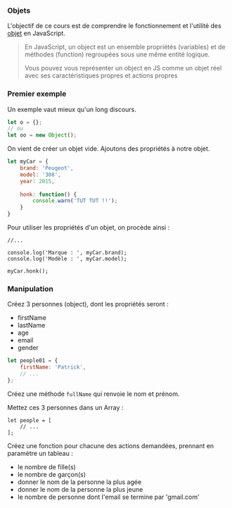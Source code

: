 ### Objets

L'objectif de ce cours est de comprendre le fonctionnement et l'utilité des [objet](https://developer.mozilla.org/fr/docs/Web/JavaScript/Guide/Utiliser_les_objets) en JavaScript.

> En JavaScript, un object est un ensemble propriétés (variables) et de méthodes (function)
> regroupées sous une même entité logique.
>
> Vous pouvez vous représenter un object en JS comme un objet réel avec ses caractéristiques propres et actions propres

### Premier exemple

Un exemple vaut mieux qu'un long discours.

```javascript
let o = {};
// ou
let oo = new Object();
```

On vient de créer un objet vide. Ajoutons des propriétés à notre objet.

```javascript
let myCar = {
    brand: 'Peugeot',
    model: '308',
    year: 2015,
    
    honk: function() {
        console.warn('TUT TUT !!');
    }
}
```

Pour utiliser les propriétés d'un objet, on procède ainsi :

```
//...

console.log('Marque : ', myCar.brand);
console.log('Modèle : ', myCar.model);

myCar.honk();

```

### Manipulation

Créez 3 personnes (object), dont les propriétés seront : 
- firstName
- lastName 
- age 
- email
- gender

```javascript
let people01 = {
    firstName: 'Patrick',
    // ...
};
```

Créez une méthode `fullName` qui renvoie le nom et prénom.


Mettez ces 3 personnes dans un Array :

```
let people = [
    // ...
];
```

Créez une fonction pour chacune des actions demandées, prennant en paramètre un tableau :
- le nombre de fille(s)
- le nombre de garçon(s)
- donner le nom de la personne la plus agée
- donner le nom de la personne la plus jeune
- le nombre de personne dont l'email se termine par 'gmail.com'


